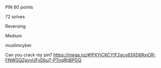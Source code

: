 PIN
60 points

72 solves

Reversing

Medium

muslimcyber

Can you crack my pin? 
 https://mega.nz/#!PXYjCKCY!F2gcs83XD6RxjOR-FNWGQZpyvUFvDbuT-PTnqRhBPGQ


